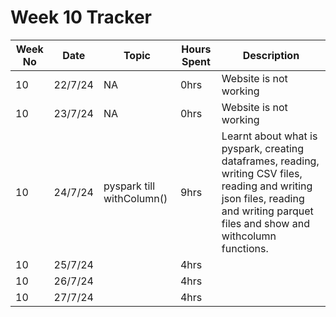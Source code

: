 # Week 10 Tracker

| Week No | Date    | Topic                                   | Hours Spent | Description                                                                                                                                                                        |
| ------- | ------- | --------------------------------------- | ----------- | ---------------------------------------------------------------------------------------------------------------------------------------------------------------------------------- |
| 10      | 22/7/24 |  NA | 0hrs        | Website is not working |
| 10      | 23/7/24 |  NA                                       | 0hrs        | Website is not working
| 10      | 24/7/24 | pyspark till withColumn()                                        | 9hrs        | Learnt about what is pyspark, creating dataframes, reading, writing CSV files, reading and writing json files, reading and writing parquet files and show and withcolumn functions.
| 10      | 25/7/24 |                                         | 4hrs        |
| 10      | 26/7/24 |                                         | 4hrs        |
| 10      | 27/7/24  |                                         | 4hrs        |
